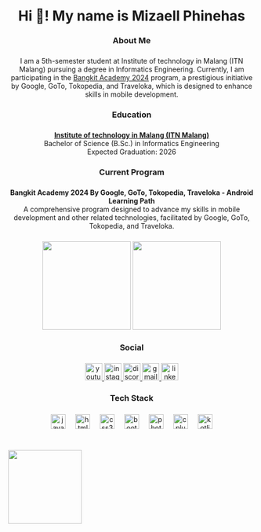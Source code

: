 <h1 align="center">Hi 👋! My name is Mizaell Phinehas</h1>

###

<h3 align="center">About Me</h3>

###

<p align="center">
  I am a 5th-semester student at Institute of technology in Malang (ITN Malang) pursuing a degree in Informatics Engineering. Currently, I am participating in the <a href="https://grow.google/intl/id_id/bangkit/?tab=mobile-development" target="_blank">Bangkit Academy 2024</a> program, a prestigious initiative by Google, GoTo, Tokopedia, and Traveloka, which is designed to enhance skills in mobile development.
</p>

###

<h3 align="center">Education</h3>

###

<p align="center">
  <strong><a href="https://www.itn.ac.id/" target="_blank">Institute of technology in Malang (ITN Malang)</a></strong><br />
  Bachelor of Science (B.Sc.) in Informatics Engineering<br />
  Expected Graduation: 2026
</p>

###

<h3 align="center">Current Program</h3>

###

<p align="center">
  <strong>Bangkit Academy 2024 By Google, GoTo, Tokopedia, Traveloka - Android Learning Path </strong><br />
  A comprehensive program designed to advance my skills in mobile development and other related technologies, facilitated by Google, GoTo, Tokopedia, and Traveloka.
</p>

###

<div align="center">
  <img height="180em" src="https://github-readme-stats-eight-theta.vercel.app/api?username=ellxcv&show_icons=true&theme=algolia&include_all_commits=true&count_private=true"/>
  <img height="180em" src="https://github-readme-stats-eight-theta.vercel.app/api/top-langs/?username=ellxcv&layout=compact&layout=compact&theme=algolia"/>
</div>

###

<h3 align="center">Social</h3>

###

<div align="center">
  <a href="https://www.youtube.com/@ell_loco" target="_blank">
    <img src="https://img.shields.io/static/v1?message=Youtube&logo=youtube&label=&color=FF0000&logoColor=white&labelColor=&style=for-the-badge" height="35" alt="youtube logo"  />
  </a>
  <a href="https://www.instagram.com/mizaell_m/" target="_blank">
    <img src="https://img.shields.io/static/v1?message=Instagram&logo=instagram&label=&color=E4405F&logoColor=white&labelColor=&style=for-the-badge" height="35" alt="instagram logo"  />
  </a>
  <a href="https://discord.gg/EVJDEGs7cN" target="_blank">
    <img src="https://img.shields.io/static/v1?message=Discord&logo=discord&label=&color=7289DA&logoColor=white&labelColor=&style=for-the-badge" height="35" alt="discord logo"  />
  </a>
  <a href="mizaellmanusiwa@gmail.com" target="_blank">
    <img src="https://img.shields.io/static/v1?message=Gmail&logo=gmail&label=&color=D14836&logoColor=white&labelColor=&style=for-the-badge" height="35" alt="gmail logo"  />
  </a>
  <a href="https://www.linkedin.com/in/mizaell-tech/" target="_blank">
    <img src="https://img.shields.io/static/v1?message=LinkedIn&logo=linkedin&label=&color=0077B5&logoColor=white&labelColor=&style=for-the-badge" height="35" alt="linkedin logo"  />
  </a>
</div>

###

<h3 align="center">Tech Stack</h3>

###

<div align="center">
  <img src="https://cdn.jsdelivr.net/gh/devicons/devicon/icons/javascript/javascript-original.svg" height="30" alt="javascript logo"  />
  <img width="12" />
  <img src="https://cdn.jsdelivr.net/gh/devicons/devicon/icons/html5/html5-original.svg" height="30" alt="html5 logo"  />
  <img width="12" />
  <img src="https://cdn.jsdelivr.net/gh/devicons/devicon/icons/css3/css3-original.svg" height="30" alt="css3 logo"  />
  <img width="12" />
  <img src="https://cdn.jsdelivr.net/gh/devicons/devicon/icons/bootstrap/bootstrap-original.svg" height="30" alt="bootstrap logo"  />
  <img width="12" />
  <img src="https://cdn.jsdelivr.net/gh/devicons/devicon/icons/photoshop/photoshop-plain.svg" height="30" alt="photoshop logo"  />
  <img width="12" />
  <img src="https://cdn.jsdelivr.net/gh/devicons/devicon/icons/cplusplus/cplusplus-original.svg" height="30" alt="cplusplus logo"  />
  <img width="12" />
  <img src="https://cdn.jsdelivr.net/gh/devicons/devicon/icons/kotlin/kotlin-original.svg" height="30" alt="kotlin logo"  />
</div>

###

<br clear="both">

<img align="center" height="150" src="https://66.media.tumblr.com/ee5169a677d71323105a5210404f474d/tumblr_ptp22tbWHk1tgo74ho1_1280.gif"  />

###
